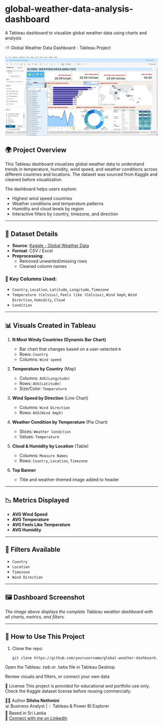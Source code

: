 # global-weather-data-analysis-dashboard
A Tableau dashboard to visualize global weather data using charts and analysis


⛅ Global Weather Data Dashboard - Tableau Project

![Dashboard Screenshot](./Dashboard.png.png)

## 🌍 Project Overview

This Tableau dashboard visualizes global weather data to understand trends in temperature, humidity, wind speed, and weather conditions across different countries and locations. The dataset was sourced from Kaggle and cleaned before visualization.

The dashboard helps users explore:
- Highest wind speed countries
- Weather conditions and temperature patterns
- Humidity and cloud levels by region
- Interactive filters by country, timezone, and direction

---

## 📁 Dataset Details

- **Source**: [Kaggle - Global Weather Data](https://www.kaggle.com/)
- **Format**: CSV / Excel
- **Preprocessing**: 
  - Removed unwanted/missing rows
  - Cleaned column names

### 🔑 Key Columns Used:
- `Country`, `Location`, `Latitude`, `Longitude`, `Timezone`
- `Temperature (Celsius)`, `Feels like (Celsius)`, `Wind kmph`, `Wind Direction`, `Humidity`, `Cloud`
- `Condition`

---

## 📊 Visuals Created in Tableau

1. **N Most Windy Countries (Dynamic Bar Chart)**
   - Bar chart that changes based on a user-selected `N`
   - Rows: `Country`
   - Columns: `Wind speed`

2. **Temperature by Country** (Map)
   - Columns: `AVG(Longitude)`
   - Rows: `AVG(Latitude)`
   - Size/Color: `Temperature`

3. **Wind Speed by Direction** (Line Chart)
   - Columns: `Wind Direction`
   - Rows: `AVG(Wind kmph)`

4. **Weather Condition by Temperature** (Pie Chart)
   - Slices: `Weather Condition`
   - Values: `Temperature`

5. **Cloud & Humidity by Location** (Table)
   - Columns: `Measure Names`
   - Rows: `Country`, `Location`, `Timezone`

6. **Top Banner**
   - Title and weather-themed image added to header

---

## 📉 Metrics Displayed

- **AVG Wind Speed**
- **AVG Temperature**
- **AVG Feels Like Temperature**
- **AVG Humidity**

---

## 🔎 Filters Available

- `Country`
- `Location`
- `Timezone`
- `Wind Direction`

---

## 🖼️ Dashboard Screenshot

_The image above displays the complete Tableau weather dashboard with all charts, metrics, and filters._

---

## 📌 How to Use This Project

1. Clone the repo:
   ```bash
   git clone https://github.com/yourusername/global-weather-dashboard.git
Open the Tableau .twb or .twbx file in Tableau Desktop

Review visuals and filters, or connect your own data

📄 License
This project is provided for educational and portfolio use only. Check the Kaggle dataset license before reusing commercially.

🙋‍♀️ Author
**Dilsha Nethmini**  
📊 Business Analyst | 💡 Tableau & Power BI Explorer  
📍 Based in Sri Lanka  
🔗 [Connect with me on LinkedIn](www.linkedin.com/in/dilsha-de-silva-9554a6315)

